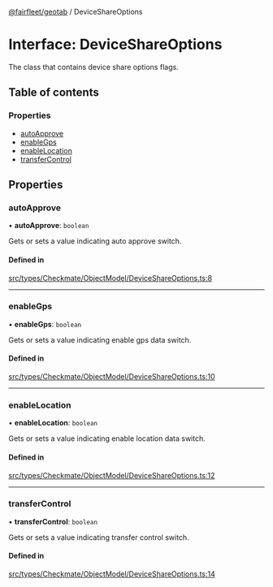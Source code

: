 [@fairfleet/geotab](../README.md) / DeviceShareOptions

# Interface: DeviceShareOptions

The class that contains device share options flags.

## Table of contents

### Properties

- [autoApprove](DeviceShareOptions.md#autoapprove)
- [enableGps](DeviceShareOptions.md#enablegps)
- [enableLocation](DeviceShareOptions.md#enablelocation)
- [transferControl](DeviceShareOptions.md#transfercontrol)

## Properties

### autoApprove

• **autoApprove**: `boolean`

Gets or sets a value indicating auto approve switch.

#### Defined in

[src/types/Checkmate/ObjectModel/DeviceShareOptions.ts:8](https://github.com/fairfleet/geotab/blob/d57d931/src/types/Checkmate/ObjectModel/DeviceShareOptions.ts#L8)

___

### enableGps

• **enableGps**: `boolean`

Gets or sets a value indicating enable gps data switch.

#### Defined in

[src/types/Checkmate/ObjectModel/DeviceShareOptions.ts:10](https://github.com/fairfleet/geotab/blob/d57d931/src/types/Checkmate/ObjectModel/DeviceShareOptions.ts#L10)

___

### enableLocation

• **enableLocation**: `boolean`

Gets or sets a value indicating enable location data switch.

#### Defined in

[src/types/Checkmate/ObjectModel/DeviceShareOptions.ts:12](https://github.com/fairfleet/geotab/blob/d57d931/src/types/Checkmate/ObjectModel/DeviceShareOptions.ts#L12)

___

### transferControl

• **transferControl**: `boolean`

Gets or sets a value indicating transfer control switch.

#### Defined in

[src/types/Checkmate/ObjectModel/DeviceShareOptions.ts:14](https://github.com/fairfleet/geotab/blob/d57d931/src/types/Checkmate/ObjectModel/DeviceShareOptions.ts#L14)
